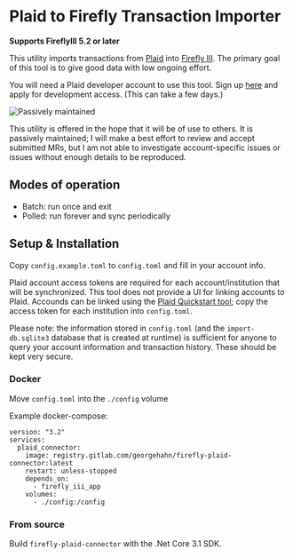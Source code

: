# Plaid to Firefly Transaction Importer

**Supports FireflyIII 5.2 or later**

This utility imports transactions from [Plaid](https://plaid.com/) into [Firefly III](https://firefly-iii.org/).
The primary goal of this tool is to give good data with low ongoing effort.

You will need a Plaid developer account to use this tool. Sign up [here](https://dashboard.plaid.com/signup?email=) and apply for development access. (This can take a few days.)

![Passively maintained](https://img.shields.io/badge/Maintenance-Passive-Yellow)

This utility is offered in the hope that it will be of use to others. It is passively maintained; I will make a best effort to review and accept submitted MRs, but I am not able to investigate account-specific issues or issues without enough details to be reproduced.

## Modes of operation

- Batch: run once and exit
- Polled: run forever and sync periodically

## Setup & Installation

Copy `config.example.toml` to `config.toml` and fill in your account info.

Plaid account access tokens are required for each account/institution that will
be synchronized. This tool does not provide a UI for linking accounts to Plaid.
Accounds can be linked using the [Plaid Quickstart tool](https://github.com/plaid/quickstart);
copy the access token for each institution into `config.toml`.

Please note: the information stored in `config.toml` (and the `import-db.sqlite3`
database that is created at runtime) is sufficient for anyone to query
your account information and transaction history. These should be kept very
secure.

### Docker

Move `config.toml` into the `./config` volume

Example docker-compose:

```
version: "3.2"
services:
  plaid_connector:
    image: registry.gitlab.com/georgehahn/firefly-plaid-connector:latest
    restart: unless-stopped
    depends_on:
      - firefly_iii_app
    volumes:
      - ./config:/config
```

### From source

Build `firefly-plaid-connector` with the .Net Core 3.1 SDK.